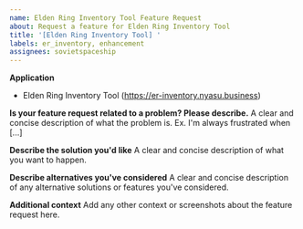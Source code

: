 ```yaml
---
name: Elden Ring Inventory Tool Feature Request
about: Request a feature for Elden Ring Inventory Tool
title: '[Elden Ring Inventory Tool] '
labels: er_inventory, enhancement
assignees: sovietspaceship
---
```


**Application**

-   Elden Ring Inventory Tool (https://er-inventory.nyasu.business)

**Is your feature request related to a problem? Please describe.**
A clear and concise description of what the problem is. Ex. I'm always frustrated when [...]

**Describe the solution you'd like**
A clear and concise description of what you want to happen.

**Describe alternatives you've considered**
A clear and concise description of any alternative solutions or features you've considered.

**Additional context**
Add any other context or screenshots about the feature request here.
